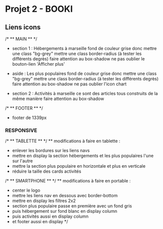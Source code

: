 # Projet 2 - BOOKI

## Liens icons

<i class="fa-solid fa-dog"></i>                 <!-- icone du chien -->
<i class="fa-solid fa-info"></i>                <!-- icone du -i de info -->
<i class="fa-solid fa-star"></i>                <!-- icone de l'étoile -->
<i class="fa-solid fa-person"></i>              <!-- icone du bonhomme -->
<i class="fa-solid fa-chart-line"></i>          <!-- icone du graphique -->
<i class="fa-solid fa-heart"></i>               <!-- icone du coeur -->
<i class="fa-solid fa-money-bill-wave"></i>     <!-- icone du billet -->
<i class="fa-solid fa-location-dot"></i>        <!-- icone de la localisation -->
<i class="fa-solid fa-magnifying-glass"></i>    <!-- icone de la loupe -->

/* ** MAIN ** */

- section 1 : Hébergements à marseille 
fond de couleur grise donc mettre une class "bg-grey"
mettre une class border-radius (à tester les différents degrès)
faire attention au box-shadow
ne pas oublier le bouton-lien 'Afficher plus'

- aside : Les plus populaires 
fond de couleur grise donc mettre une class "bg-grey"
mettre une class border-radius (à tester les différents degrès)
faire attention au box-shadow
ne pas oublier l'icon chart <i class="fa-solid fa-chart-line"></i>

- section 2 : Activités à marseille 
ce sont des articles tous construits de la même manière
faire attention au box-shadow

/* ** FOOTER ** */

- footer de 1339px

### RESPONSIVE

/* ** TABLETTE ** */
** modifications à faire en tablette : 
- enlever les bordures sur les liens navs
- mettre en display la section hébergements et les plus populaires l'une sur l'autre
- mettre la section plus populaire en horizontale et plus en verticale
- réduire la taille des cards activités

/* ** SMARTPHONE ** */
**  modifications à faire en portable :
 - center le logo
 - mettre les liens nav en dessous avec border-bottom
 - mettre en display les filtres 2x2
 - section plus populaire passe en première avec un fond gris
 - puis hébergement sur fond blanc en display column
 - puis activités aussi en display column
 - et footer aussi en display */